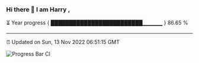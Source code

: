 ### Hi there 👋 I am Harry , 

⏳ Year progress { █████████████████████████▁▁▁▁▁ } 86.65 %

---

⏰ Updated on Sun, 13 Nov 2022 06:51:15 GMT

![Progress Bar CI](https://github.com/duykhang68/duykhang68/workflows/Progress%20Bar%20CI/badge.svg)
